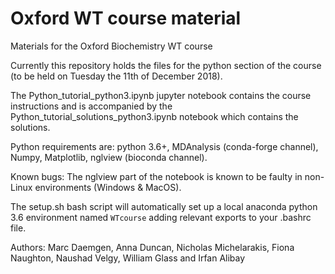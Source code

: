 # Oxford WT course material
Materials for the Oxford Biochemistry WT course

Currently this repository holds the files for the python section of the course (to be held on Tuesday the 11th of December 2018).

The Python_tutorial_python3.ipynb jupyter notebook contains the course instructions and is accompanied by the Python_tutorial_solutions_python3.ipynb notebook which contains the solutions.

Python requirements are: python 3.6+, MDAnalysis (conda-forge channel), Numpy, Matplotlib, nglview (bioconda channel).

Known bugs: The nglview part of the notebook is known to be faulty in non-Linux environments (Windows & MacOS).

The setup.sh bash script will automatically set up a local anaconda python 3.6 environment named `WTcourse` adding relevant exports to your .bashrc file.

Authors: Marc Daemgen, Anna Duncan, Nicholas Michelarakis, Fiona Naughton, Naushad Velgy, William Glass and Irfan Alibay
